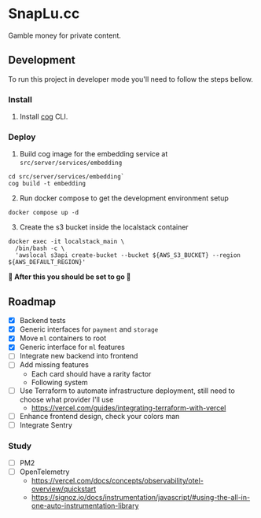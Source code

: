 # SnapLu.cc

Gamble money for private content.

## Development

To run this project in developer mode you'll need to follow the steps bellow.

### Install

1. Install [cog](https://github.com/replicate/cog) CLI.

### Deploy

1. Build cog image for the embedding service at `src/server/services/embedding`

```console
cd src/server/services/embedding`
cog build -t embedding
```

2. Run docker compose to get the development environment setup

```console
docker compose up -d
```

3. Create the s3 bucket inside the localstack container

```console
docker exec -it localstack_main \
  /bin/bash -c \
  'awslocal s3api create-bucket --bucket ${AWS_S3_BUCKET} --region ${AWS_DEFAULT_REGION}'
```

**🚀 After this you should be set to go 🚀**

## Roadmap

- [x] Backend tests
- [x] Generic interfaces for `payment` and `storage`
- [x] Move `ml` containers to root
- [x] Generic interface for `ml` features
- [ ] Integrate new backend into frontend
- [ ] Add missing features
  - Each card should have a rarity factor
  - Following system
- [ ] Use Terraform to automate infrastructure deployment, still need to choose what provider I'll use
  - https://vercel.com/guides/integrating-terraform-with-vercel
- [ ] Enhance frontend design, check your colors man
- [ ] Integrate Sentry

### Study

- [ ] PM2
- [ ] OpenTelemetry
  - https://vercel.com/docs/concepts/observability/otel-overview/quickstart
  - https://signoz.io/docs/instrumentation/javascript/#using-the-all-in-one-auto-instrumentation-library

```

```
